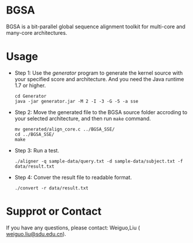 # BGSA
BGSA is a bit-parallel global sequence alignment toolkit for multi-core and many-core architectures. 

# Usage
* Step 1: Use the _generator_ program to  generate the kernel source with your specified score and architecture. And you need the Java runtime 1.7 or higher.
	```
	cd Generator
	java -jar generator.jar -M 2 -I -3 -G -5 -a sse
	```

* Step 2: Move the generated file to the BGSA source folder accroding to your selected architecture, and then run `make` command.
	```
	mv generated/align_core.c ../BGSA_SSE/
	cd ../BGSA_SSE/
	make
	```

* Step 3: Run a test. 
	```
	./aligner -q sample-data/query.txt -d sample-data/subject.txt -f data/result.txt
	```

* Step 4: Conver the result file to readable format.
	```
	./convert -r data/result.txt
	```

# Supprot or Contact

If you have any questions, please contact: Weiguo,Liu ( weiguo.liu@sdu.edu.cn).

